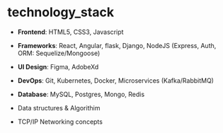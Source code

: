 # technology_stack

- **Frontend**: HTML5, CSS3, Javascript
- **Frameworks**: React, Angular, flask, Django, NodeJS (Express, Auth, ORM: Sequelize/Mongoose)
- **UI Design**: Figma, AdobeXd
- **DevOps**: Git, Kubernetes, Docker, Microservices (Kafka/RabbitMQ)
- **Database**: MySQL, Postgres, Mongo, Redis

- Data structures & Algorithim
- TCP/IP Networking concepts
